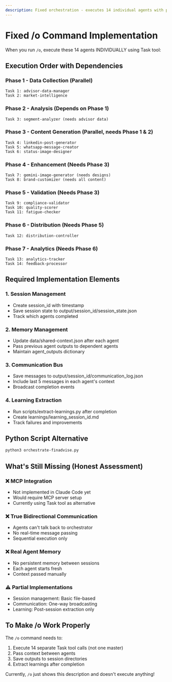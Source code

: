 ```yaml
---
description: Fixed orchestration - executes 14 individual agents with proper management
---
```


# Fixed /o Command Implementation

When you run `/o`, execute these 14 agents INDIVIDUALLY using Task tool:

## Execution Order with Dependencies

### Phase 1 - Data Collection (Parallel)
```
Task 1: advisor-data-manager
Task 2: market-intelligence
```

### Phase 2 - Analysis (Depends on Phase 1)
```
Task 3: segment-analyzer (needs advisor data)
```

### Phase 3 - Content Generation (Parallel, needs Phase 1 & 2)
```
Task 4: linkedin-post-generator
Task 5: whatsapp-message-creator
Task 6: status-image-designer
```

### Phase 4 - Enhancement (Needs Phase 3)
```
Task 7: gemini-image-generator (needs designs)
Task 8: brand-customizer (needs all content)
```

### Phase 5 - Validation (Needs Phase 3)
```
Task 9: compliance-validator
Task 10: quality-scorer
Task 11: fatigue-checker
```

### Phase 6 - Distribution (Needs Phase 5)
```
Task 12: distribution-controller
```

### Phase 7 - Analytics (Needs Phase 6)
```
Task 13: analytics-tracker
Task 14: feedback-processor
```

## Required Implementation Elements

### 1. Session Management
- Create session_id with timestamp
- Save session state to output/session_id/session_state.json
- Track which agents completed

### 2. Memory Management
- Update data/shared-context.json after each agent
- Pass previous agent outputs to dependent agents
- Maintain agent_outputs dictionary

### 3. Communication Bus
- Save messages to output/session_id/communication_log.json
- Include last 5 messages in each agent's context
- Broadcast completion events

### 4. Learning Extraction
- Run scripts/extract-learnings.py after completion
- Create learnings/learning_session_id.md
- Track failures and improvements

## Python Script Alternative
```bash
python3 orchestrate-finadvise.py
```

## What's Still Missing (Honest Assessment)

### ❌ MCP Integration
- Not implemented in Claude Code yet
- Would require MCP server setup
- Currently using Task tool as alternative

### ❌ True Bidirectional Communication
- Agents can't talk back to orchestrator
- No real-time message passing
- Sequential execution only

### ❌ Real Agent Memory
- No persistent memory between sessions
- Each agent starts fresh
- Context passed manually

### ⚠️ Partial Implementations
- Session management: Basic file-based
- Communication: One-way broadcasting
- Learning: Post-session extraction only

## To Make /o Work Properly

The `/o` command needs to:
1. Execute 14 separate Task tool calls (not one master)
2. Pass context between agents
3. Save outputs to session directories
4. Extract learnings after completion

Currently, `/o` just shows this description and doesn't execute anything!